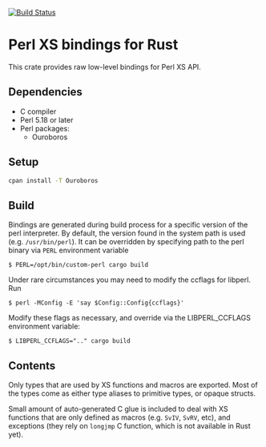 [![Build Status](https://travis-ci.org/vickenty/perl-sys.svg?branch=master)](https://travis-ci.org/vickenty/perl-sys)

# Perl XS bindings for Rust

This crate provides raw low-level bindings for Perl XS API.

## Dependencies

* C compiler
* Perl 5.18 or later
* Perl packages:
  * Ouroboros

## Setup

```bash
cpan install -T Ouroboros
```

## Build

Bindings are generated during build process for a specific version of the perl
interpreter. By default, the version found in the system path is used (e.g.
`/usr/bin/perl`). It can be overridden by specifying path to the perl binary
via `PERL` environment variable

    $ PERL=/opt/bin/custom-perl cargo build

Under rare circumstances you may need to modify the ccflags for libperl. Run

    $ perl -MConfig -E 'say $Config::Config{ccflags}'

Modify these flags as necessary, and override via the LIBPERL_CCFLAGS environment variable:

    $ LIBPERL_CCFLAGS=".." cargo build

## Contents

Only types that are used by XS functions and macros are exported. Most of the
types come as either type aliases to primitive types, or opaque structs.

Small amount of auto-generated C glue is included to deal with XS functions
that are only defined as macros (e.g. `SvIV`, `SvRV`, etc), and exceptions
(they rely on `longjmp` C function, which is not available in Rust yet).

